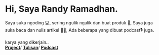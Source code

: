 <div>
  <h1>Hi, Saya Randy Ramadhan.
  </h1><p>Saya suka ngoding 💻, sering ngulik ngulik dan buat produk 🔬, Saya juga suka baca dan nulis artikel ✍🏻, Ada beberapa yang dibuat podcast🎙️ juga.<br><br>
  karya yang dikerjain..
  <br>
  <a class="text-dark mr-2" href="https://randynetworks.club/projects"><u><b>Project</b></u></a>/
  <a class="text-dark mr-2" href="https://randynetworks.club/notes"><u><b>Tulisan</b></u></a>/
  <a class="text-dark mr-2" href="https://randynetworks.club/podcasts"><u><b>Podcast</b></u></a>
